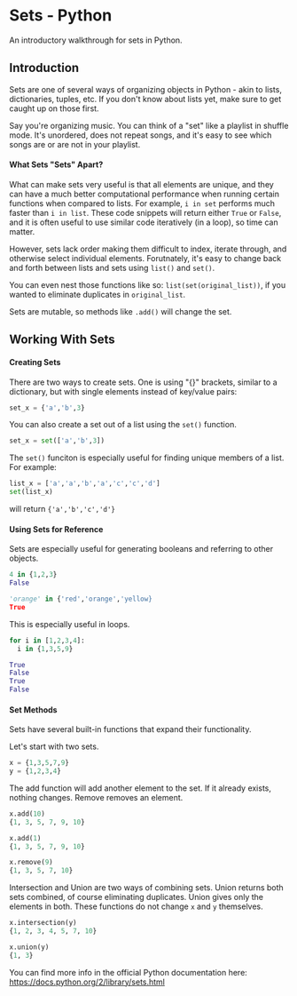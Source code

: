 # Sets - Python
An introductory walkthrough for sets in Python.

## Introduction
Sets are one of several ways of organizing objects in Python - akin to lists, dictionaries, tuples, etc. If you don't know about lists yet, make sure to get caught up on those first. 

Say you're organizing music.  You can think of a "set" like a playlist in shuffle mode.  It's unordered, does not repeat songs, and it's easy to see which songs are or are not in your playlist.

#### What Sets "Sets" Apart?

What can make sets very useful is that all elements are unique, and they can have a much better computational performance when running certain functions when compared to lists.  For example, `i in set` performs much faster than `i in list`.  These code snippets will return either `True` or `False`, and it is often useful to use similar code iteratively (in a loop), so time can matter.

However, sets lack order making them difficult to index, iterate through, and otherwise select individual elements.  Forutnately, it's easy to change back and forth between lists and sets using `list()` and `set()`.

You can even nest those functions like so: `list(set(original_list))`, if you wanted to eliminate duplicates in `original_list`.

Sets are mutable, so methods like `.add()` will change the set.

## Working With Sets

#### Creating Sets
There are two ways to create sets.  One is using "{}" brackets, similar to a dictionary, but with single elements instead of key/value pairs:
```python
set_x = {'a','b',3}
```

You can also create a set out of a list using the `set()` function.
```python
set_x = set(['a','b',3])
```

The `set()` funciton is especially useful for finding unique members of a list.  For example:
```python
list_x = ['a','a','b','a','c','c','d']
set(list_x)
```
will return `{'a','b','c','d'}`

#### Using Sets for Reference
Sets are especially useful for generating booleans and referring to other objects.
```python
4 in {1,2,3}
False

'orange' in {'red','orange','yellow}
True
```

This is especially useful in loops.
```python
for i in [1,2,3,4]:
  i in {1,3,5,9}

True
False
True
False
```

#### Set Methods
Sets have several built-in functions that expand their functionality.

Let's start with two sets.
```python
x = {1,3,5,7,9}
y = {1,2,3,4}
```

The add function will add another element to the set.  If it already exists, nothing changes.
Remove removes an element.
```python
x.add(10)
{1, 3, 5, 7, 9, 10}

x.add(1)
{1, 3, 5, 7, 9, 10}

x.remove(9)
{1, 3, 5, 7, 10}
```
Intersection and Union are two ways of combining sets.  Union returns both sets combined, of course eliminating duplicates.  Union gives only the elements in both.  These functions do not change `x` and `y` themselves. 
```python
x.intersection(y)
{1, 2, 3, 4, 5, 7, 10}

x.union(y)
{1, 3}
```


You can find more info in the official Python documentation here: https://docs.python.org/2/library/sets.html
